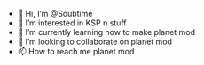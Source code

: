 - 👋 Hi, I’m @Soubtime
- 👀 I’m interested in KSP n stuff
- 🌱 I’m currently learning how to make planet mod
- 💞️ I’m looking to collaborate on planet mod
- 📫 How to reach me planet mod

<!---
Soubtime/Soubtime is a ✨ special ✨ repository because its `README.md` (this file) appears on your GitHub profile.
You can click the Preview link to take a look at your changes.
--->
